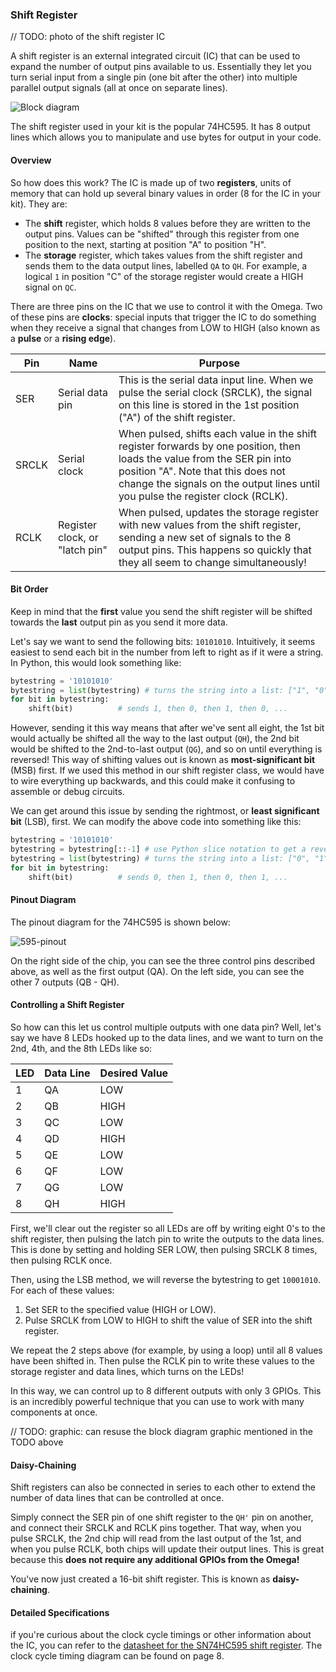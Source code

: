 ### Shift Register

// TODO: photo of the shift register IC

A shift register is an external integrated circuit (IC) that can be used to expand the number of output pins available to us. Essentially they let you turn serial input from a single pin (one bit after the other) into multiple parallel output signals (all at once on separate lines).

<!-- // DONE: graphic: block diagram of serial data coming in, parallel data coming out (ensure that the data matches the Controlling a Shift Register section below) -->
![Block diagram](https://raw.githubusercontent.com/OnionIoT/Onion-Docs/master/Omega2/Kit-Guides/img/shift-register-block-diagram.gif)

The shift register used in your kit is the popular 74HC595. It has 8 output lines which allows you to manipulate and use bytes for output in your code.

#### Overview

So how does this work? The IC is made up of two **registers**, units of memory that can hold up several binary values in order (8 for the IC in your kit). They are:

* The **shift** register, which holds 8 values before they are written to the output pins. Values can be "shifted" through this register from one position to the next, starting at position "A" to position "H".
* The **storage** register, which takes values from the shift register and sends them to the data output lines, labelled `QA` to `QH`. For example, a logical `1` in position "C" of the storage register would create a HIGH signal on `QC`.

There are three pins on the IC that we use to control it with the Omega. Two of these pins are **clocks**: special inputs that trigger the IC to do something when they receive a signal that changes from LOW to HIGH (also known as a **pulse** or a **rising edge**).

| Pin | Name | Purpose |
|-|-|-|
| SER |  Serial data pin | This is the serial data input line. When we pulse the serial clock (SRCLK), the signal on this line is stored in the 1st position ("A") of the shift register.
| SRCLK | Serial clock | When pulsed, shifts each value in the shift register forwards by one position, then loads the value from the SER pin into position "A". Note that this does not change the signals on the output lines until you pulse the register clock (RCLK). |
| RCLK | Register clock, or "latch pin" | When pulsed, updates the storage register with new values from the shift register, sending a new set of signals to the 8 output pins. This happens so quickly that they all seem to change simultaneously! |

#### Bit Order

Keep in mind that the **first** value you send the shift register will be shifted towards the **last** output pin as you send it more data.

Let's say we want to send the following bits: `10101010`. Intuitively, it seems easiest to send each bit in the number from left to right as if it were a string. In Python, this would look something like:

```python
bytestring = '10101010'
bytestring = list(bytestring) # turns the string into a list: ["1", "0", "1", "0", ...]
for bit in bytestring:
    shift(bit)          # sends 1, then 0, then 1, then 0, ...
```

However, sending it this way means that after we've sent all eight, the 1st bit would actually be shifted all the way to the last output (`QH`), the 2nd bit would be shifted to the 2nd-to-last output (`QG`), and so on until everything is reversed! This way of shifting values out is known as **most-significant bit** (MSB) first. If we used this method in our shift register class, we would have to wire everything up backwards, and this could make it confusing to assemble or debug circuits.

We can get around this issue by sending the rightmost, or **least significant bit** (LSB), first. We can modify the above code into something like this:

```python
bytestring = '10101010'
bytestring = bytestring[::-1] # use Python slice notation to get a reversed copy of the string
bytestring = list(bytestring) # turns the string into a list: ["0", "1", "0", "1", ...]
for bit in bytestring:
    shift(bit)          # sends 0, then 1, then 0, then 1, ...
```

#### Pinout Diagram

The pinout diagram for the 74HC595 is shown below:

![595-pinout](https://raw.githubusercontent.com/OnionIoT/Onion-Docs/master/Omega2/Kit-Guides/img/595-shift-register-pinout.png)

On the right side of the chip, you can see the three control pins described above, as well as the first output (QA). On the left side, you can see the other 7 outputs (QB - QH).

#### Controlling a Shift Register

So how can this let us control multiple outputs with one data pin? Well, let's say we have 8 LEDs hooked up to the data lines, and we want to turn on the 2nd, 4th, and the 8th LEDs like so:

| LED | Data Line | Desired Value |
|-|-----------|---------------|
|1| QA | LOW |
|2| QB | HIGH |
|3| QC | LOW |
|4| QD | HIGH |
|5| QE | LOW |
|6| QF | LOW |
|7| QG | LOW |
|8| QH | HIGH |

First, we'll clear out the register so all LEDs are off by writing eight 0's to the shift register, then pulsing the latch pin to write the outputs to the data lines. This is done by setting and holding SER LOW, then pulsing SRCLK 8 times, then pulsing RCLK once.

Then, using the LSB method, we will reverse the bytestring to get `10001010`. For each of these values:

1. Set SER to the specified value (HIGH or LOW).
1. Pulse SRCLK from LOW to HIGH to shift the value of SER into the shift register.

We repeat the 2 steps above (for example, by using a loop) until all 8 values have been shifted in. Then pulse the RCLK pin to write these values to the storage register and data lines, which turns on the LEDs!

In this way, we can control up to 8 different outputs with only 3 GPIOs. This is an incredibly powerful technique that you can use to work with many components at once.

// TODO: graphic: can resuse the block diagram graphic mentioned in the TODO above

#### Daisy-Chaining

Shift registers can also be connected in series to each other to extend the number of data lines that can be controlled at once.

Simply connect the SER pin of one shift register to the `QH'` pin on another, and connect their SRCLK and RCLK pins together. That way, when you pulse SRCLK, the 2nd chip will read from the last output of the 1st, and when you pulse RCLK, both chips will update their output lines. This is great because this **does not require any additional GPIOs from the Omega!**

You've now just created a 16-bit shift register. This is known as **daisy-chaining**.

#### Detailed Specifications

if you're curious about the clock cycle timings or other information about the IC, you can refer to the [datasheet for the SN74HC595 shift register](http://www.ti.com/lit/ds/symlink/sn74hc595.pdf). The clock cycle timing diagram can be found on page 8.



<!-- // explanation of a shift register, an external integrated circuit (ic) that takes serial input and provide the data in parallel
// it allows us to essentially expand the number of output pins available to us
// the omega can provide data serially using one data pin, and then the shift register outputs it on its eight data pins

// illustration of how a shift register works
//  - can be simple (clock, serial data in, eight outputs)
//  - explanation of the diagram
//  - the key takeaway should be, pass in 0101 get 0, 1, 0, 1 on the outputs -->
